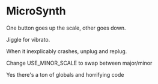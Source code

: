 # MicroSynth

One button goes up the scale, other goes down.

Jiggle for vibrato.

When it inexplicably crashes, unplug and replug.

Change USE_MINOR_SCALE to swap between major/minor

Yes there's a ton of globals and horrifying code
